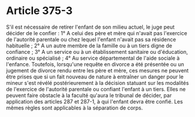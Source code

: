 # Article 375-3

S'il est nécessaire de retirer l'enfant de son milieu actuel, le juge peut décider de le confier :   1° A celui des père et mère qui n'avait pas l'exercice de l'autorité parentale ou chez lequel l'enfant n'avait pas sa résidence habituelle ;   2° A un autre membre de la famille ou à un tiers digne de confiance ;   3° A un service ou à un établissement sanitaire ou d'éducation, ordinaire ou spécialisé ;   4° Au service départemental de l'aide sociale à l'enfance.   Toutefois, lorsqu'une requête en divorce a été présentée ou un jugement de divorce rendu entre les père et mère, ces mesures ne peuvent être prises que si un fait nouveau de nature à entraîner un danger pour le mineur s'est révélé postérieurement à la décision statuant sur les modalités de l'exercice de l'autorité parentale ou confiant l'enfant à un tiers. Elles ne peuvent faire obstacle à la faculté qu'aura le tribunal de décider, par application des articles 287 et 287-1, à qui l'enfant devra être confié. Les mêmes règles sont applicables à la séparation de corps.